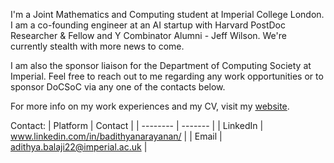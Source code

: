 I'm a Joint Mathematics and Computing student at Imperial College London. I am a co-founding engineer at an AI startup with Harvard PostDoc Researcher & Fellow and Y Combinator Alumni - Jeff Wilson. We're currently stealth with more news to come.

I am also the sponsor liaison for the Department of Computing Society at Imperial. Feel free to reach out to me regarding any work opportunities or to sponsor DoCSoC via any one of the contacts below.

For more info on my work experiences and my CV, visit my [website](adithyab.dev).

Contact:
| Platform | Contact |
| -------- | ------- |
| LinkedIn | www.linkedin.com/in/badithyanarayanan/ |
| Email | [adithya.balaji22@imperial.ac.uk](mailto:adithya.balaji22@imperial.ac.uk) |

